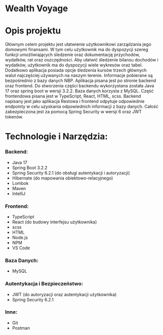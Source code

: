 # Wealth Voyage
# Opis projektu
Głównym celem projektu jest ułatwienie użytkownikowi zarządzania jego domowymi finansami. W tym celu użytkownik ma do dyspozycji szereg funkcji umożliwiających śledzenie oraz dokumentację przychodów, wydatków, rat oraz oszczędności. Aby ułatwić śledzenie bilansu dochodów i wydatków, użytkownik ma do dyspozycji wiele wykresów oraz tabel. Dodatkowo aplikacja posiada opcje śledzenia kursów trzech głównych walut najczęściej używanych na naszym terenie. Informacje pobierane są bezpośrednio z bazy danych NBP. Aplikacja pisana jest po stronie backend oraz frontend. Do stworzenia części backendu wykorzystana została Java 17 oraz spring boot w wersji 3.2.2. Baza danych korzysta z MySQL. Część frontendowa pisana jest w TypeScript, React, HTML, scss. Backend napisany jest jako aplikacja Restowa i frontend odpytuje odpowiednie endpointy w celu uzyskania odpowiednich informacji z bazy danych. Całość zabezpieczona jest za pomocą Spring Security w wersji 6 oraz JWT tokenów.   


# Technologie i Narzędzia:  
### Backend:

* Java 17
* Spring Boot 3.2.2
* Spring Security 6.2.1 (do obsługi autentykacji i autoryzacji)
* Hibernate (do mapowania obiektowo-relacyjnego)
* Lombok
* Maven
* IntelliJ

 
### Frontend:

* TypeScript 
* React (do budowy interfejsu użytkownika)
* scss 
* HTML
* Node.js
* NPM
* VS Code
  
### Baza Danych:

* MySQL
### Autentykacja i Bezpieczeństwo:

* JWT (do autoryzacji oraz autentykacji użytkownika)
* Spring Security 6.2.1
### Inne:
* Git 
* Postman
 